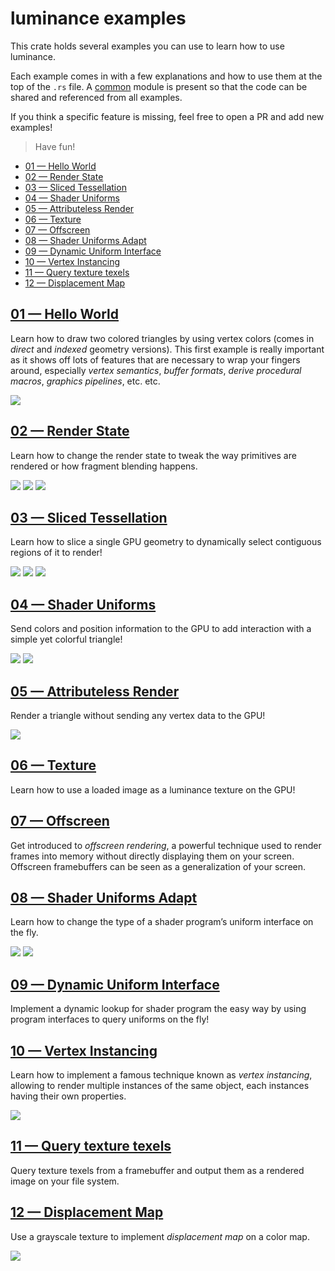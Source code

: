 # luminance examples

This crate holds several examples you can use to learn how to use luminance.

Each example comes in with a few explanations and how to use them at the top of the `.rs` file.
A [common](./src/common/mod.rs) module is present so that the code can be shared and referenced from
all examples.

If you think a specific feature is missing, feel free to open a PR and add new examples!

> Have fun!

<!-- vim-markdown-toc GFM -->

* [01 — Hello World](#01--hello-world)
* [02 — Render State](#02--render-state)
* [03 — Sliced Tessellation](#03--sliced-tessellation)
* [04 — Shader Uniforms](#04--shader-uniforms)
* [05 — Attributeless Render](#05--attributeless-render)
* [06 — Texture](#06--texture)
* [07 — Offscreen](#07--offscreen)
* [08 — Shader Uniforms Adapt](#08--shader-uniforms-adapt)
* [09 — Dynamic Uniform Interface](#09--dynamic-uniform-interface)
* [10 — Vertex Instancing](#10--vertex-instancing)
* [11 — Query texture texels](#11--query-texture-texels)
* [12 — Displacement Map](#12--displacement-map)

<!-- vim-markdown-toc -->

## [01 — Hello World](./src/hello-world.rs)

Learn how to draw two colored triangles by using vertex colors (comes in *direct* and *indexed*
geometry versions). This first example is really important as it shows off lots of features that
are necessary to wrap your fingers around, especially _vertex semantics_, _buffer formats_, _derive
procedural macros_, _graphics pipelines_, etc. etc.

![](../docs/imgs/01-screenshot.png)

## [02 — Render State](./src/render-state.rs)

Learn how to change the render state to tweak the way primitives are rendered or how fragment
blending happens.

![](../docs/imgs/02-screenshot.png)
![](../docs/imgs/02-screenshot-alt.png)
![](../docs/imgs/02-screenshot-alt2.png)

## [03 — Sliced Tessellation](./src/sliced-tess.rs)

Learn how to slice a single GPU geometry to dynamically select contiguous regions of it to render!

![](../docs/imgs/03-screenshot.png)
![](../docs/imgs/03-screenshot-alt.png)
![](../docs/imgs/03-screenshot-alt2.png)

## [04 — Shader Uniforms](./src/shader-uniforms.rs)

Send colors and position information to the GPU to add interaction with a simple yet colorful
triangle!

![](../docs/imgs/04-screenshot.png)
![](../docs/imgs/04-screenshot-alt.png)

## [05 — Attributeless Render](./src/attributeless.rs)

Render a triangle without sending any vertex data to the GPU!

![](../docs/imgs/05-screenshot.png)

## [06 — Texture](./src/texture.rs)

Learn how to use a loaded image as a luminance texture on the GPU!

## [07 — Offscreen](./src/offscreen.rs)

Get introduced to *offscreen rendering*, a powerful technique used to render frames into memory
without directly displaying them on your screen. Offscreen framebuffers can be seen as a
generalization of your screen.

## [08 — Shader Uniforms Adapt](./src/shader-uniforms-adapt.rs)

Learn how to change the type of a shader program’s uniform interface on the fly.

![](../docs/imgs/08-screenshot.png)
![](../docs/imgs/08-screenshot-alt.png)

## [09 — Dynamic Uniform Interface](./src/dynamic-uniform-interface.rs)

Implement a dynamic lookup for shader program the easy way by using program interfaces to query
uniforms on the fly!

## [10 — Vertex Instancing](./src/vertex-instancing.rs)

Learn how to implement a famous technique known as _vertex instancing_, allowing to render multiple
instances of the same object, each instances having their own properties.

![](../docs/imgs/10-screenshot.png)

## [11 — Query texture texels](./src/query-texture-texels.rs)

Query texture texels from a framebuffer and output them as a rendered image on your file system.

## [12 — Displacement Map](./src/displacement-map.rs)

Use a grayscale texture to implement _displacement map_ on a color map.

![](../docs/imgs/displacement_map.gif)
